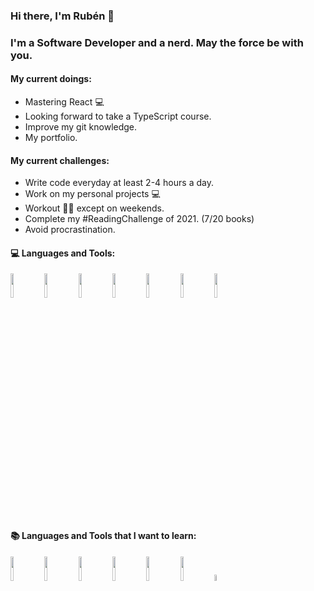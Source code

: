 ### Hi there, I'm Rubén 👋

### I'm a Software Developer and a nerd. May the force be with you.

#### My current doings:
* Mastering React :computer:
* Looking forward to take a TypeScript course.
* Improve my git knowledge.
* My portfolio.
#### My current challenges:
* Write code everyday at least 2-4 hours a day.
* Work on my personal projects :computer:
* Workout :weight_lifting_man: except on weekends.
* Complete my #ReadingChallenge of 2021. (7/20 books) 
* Avoid procrastination.

#### :computer: Languages and Tools:

<p>
  <img width="10%" src="https://www.vectorlogo.zone/logos/w3_html5/w3_html5-ar21.svg">
  <img width="10%" src="https://www.vectorlogo.zone/logos/netlifyapp_watercss/netlifyapp_watercss-ar21.svg">
  <img width="10%" src="https://www.vectorlogo.zone/logos/javascript/javascript-ar21.svg">
  <img width="10%" src="https://www.vectorlogo.zone/logos/nodejs/nodejs-ar21.svg">
  <img width="10%" src="https://www.vectorlogo.zone/logos/reactjs/reactjs-ar21.svg">
  <img width="10%" src="https://www.vectorlogo.zone/logos/mongodb/mongodb-ar21.svg">
  <img width="10%" src="https://www.vectorlogo.zone/logos/git-scm/git-scm-ar21.svg">
</p>

#### :books: Languages and Tools that I want to learn:

<p>
  <img width="10%" src="https://www.vectorlogo.zone/logos/vuejs/vuejs-ar21.svg">
  <img width="10%" src="https://www.vectorlogo.zone/logos/getbootstrap/getbootstrap-ar21.svg">
  <img width="10%" src="https://www.vectorlogo.zone/logos/sass-lang/sass-lang-ar21.svg">
  <img width="10%" src="https://www.vectorlogo.zone/logos/docker/docker-ar21.svg">
  <img width="10%" src="https://www.vectorlogo.zone/logos/ubuntu/ubuntu-ar21.svg">
  <img width="10%" src="https://www.vectorlogo.zone/logos/gnu_bash/gnu_bash-official.svg">
  <img width="5%" src="https://www.vectorlogo.zone/logos/python/python-icon.svg">
</p>
